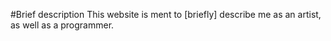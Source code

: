 #Brief description
This website is ment to [briefly] describe me as an artist, as well as a programmer.
